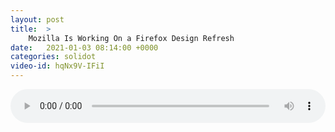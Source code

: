 ```yaml
---
layout: post
title:  >
    Mozilla Is Working On a Firefox Design Refresh
date:   2021-01-03 08:14:00 +0000
categories: solidot
video-id: hqNx9V-IFiI
---
```


<audio src="/assets/6086a06d4c3568f936b0f7b24c100b7f.mp3" style="width: 100%;" controls></audio>

